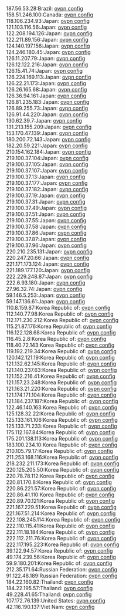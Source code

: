 187.56.53.28:Brazil: [ovpn config](vpn/187_56_53_28.ovpn)  
158.51.246.100:Canada: [ovpn config](vpn/158_51_246_100.ovpn)  
118.106.234.93:Japan: [ovpn config](vpn/118_106_234_93.ovpn)  
121.103.116.56:Japan: [ovpn config](vpn/121_103_116_56.ovpn)  
122.208.194.126:Japan: [ovpn config](vpn/122_208_194_126.ovpn)  
122.211.89.156:Japan: [ovpn config](vpn/122_211_89_156.ovpn)  
124.140.197.156:Japan: [ovpn config](vpn/124_140_197_156.ovpn)  
124.246.180.45:Japan: [ovpn config](vpn/124_246_180_45.ovpn)  
126.11.207.79:Japan: [ovpn config](vpn/126_11_207_79.ovpn)  
126.12.122.216:Japan: [ovpn config](vpn/126_12_122_216.ovpn)  
126.15.41.74:Japan: [ovpn config](vpn/126_15_41_74.ovpn)  
126.224.169.113:Japan: [ovpn config](vpn/126_224_169_113.ovpn)  
126.22.21.173:Japan: [ovpn config](vpn/126_22_21_173.ovpn)  
126.26.165.68:Japan: [ovpn config](vpn/126_26_165_68.ovpn)  
126.36.94.161:Japan: [ovpn config](vpn/126_36_94_161.ovpn)  
126.81.235.183:Japan: [ovpn config](vpn/126_81_235_183.ovpn)  
126.89.255.73:Japan: [ovpn config](vpn/126_89_255_73.ovpn)  
126.91.44.220:Japan: [ovpn config](vpn/126_91_44_220.ovpn)  
130.62.39.7:Japan: [ovpn config](vpn/130_62_39_7.ovpn)  
131.213.155.209:Japan: [ovpn config](vpn/131_213_155_209.ovpn)  
153.170.47.139:Japan: [ovpn config](vpn/153_170_47_139.ovpn)  
180.200.72.143:Japan: [ovpn config](vpn/180_200_72_143.ovpn)  
182.20.59.221:Japan: [ovpn config](vpn/182_20_59_221.ovpn)  
210.154.162.184:Japan: [ovpn config](vpn/210_154_162_184.ovpn)  
219.100.37.104:Japan: [ovpn config](vpn/219_100_37_104.ovpn)  
219.100.37.105:Japan: [ovpn config](vpn/219_100_37_105.ovpn)  
219.100.37.107:Japan: [ovpn config](vpn/219_100_37_107.ovpn)  
219.100.37.13:Japan: [ovpn config](vpn/219_100_37_13.ovpn)  
219.100.37.177:Japan: [ovpn config](vpn/219_100_37_177.ovpn)  
219.100.37.182:Japan: [ovpn config](vpn/219_100_37_182.ovpn)  
219.100.37.19:Japan: [ovpn config](vpn/219_100_37_19.ovpn)  
219.100.37.31:Japan: [ovpn config](vpn/219_100_37_31.ovpn)  
219.100.37.49:Japan: [ovpn config](vpn/219_100_37_49.ovpn)  
219.100.37.51:Japan: [ovpn config](vpn/219_100_37_51.ovpn)  
219.100.37.55:Japan: [ovpn config](vpn/219_100_37_55.ovpn)  
219.100.37.58:Japan: [ovpn config](vpn/219_100_37_58.ovpn)  
219.100.37.86:Japan: [ovpn config](vpn/219_100_37_86.ovpn)  
219.100.37.87:Japan: [ovpn config](vpn/219_100_37_87.ovpn)  
219.100.37.96:Japan: [ovpn config](vpn/219_100_37_96.ovpn)  
220.210.235.131:Japan: [ovpn config](vpn/220_210_235_131.ovpn)  
220.247.20.66:Japan: [ovpn config](vpn/220_247_20_66.ovpn)  
221.171.173.124:Japan: [ovpn config](vpn/221_171_173_124.ovpn)  
221.189.177.120:Japan: [ovpn config](vpn/221_189_177_120.ovpn)  
222.229.248.87:Japan: [ovpn config](vpn/222_229_248_87.ovpn)  
222.6.93.180:Japan: [ovpn config](vpn/222_6_93_180.ovpn)  
27.96.32.74:Japan: [ovpn config](vpn/27_96_32_74.ovpn)  
59.146.5.253:Japan: [ovpn config](vpn/59_146_5_253.ovpn)  
59.147.136.61:Japan: [ovpn config](vpn/59_147_136_61.ovpn)  
110.8.159.87:Korea Republic of: [ovpn config](vpn/110_8_159_87.ovpn)  
112.140.77.98:Korea Republic of: [ovpn config](vpn/112_140_77_98.ovpn)  
112.171.230.212:Korea Republic of: [ovpn config](vpn/112_171_230_212.ovpn)  
115.21.87.176:Korea Republic of: [ovpn config](vpn/115_21_87_176.ovpn)  
116.122.128.68:Korea Republic of: [ovpn config](vpn/116_122_128_68.ovpn)  
116.45.2.8:Korea Republic of: [ovpn config](vpn/116_45_2_8.ovpn)  
118.40.72.143:Korea Republic of: [ovpn config](vpn/118_40_72_143.ovpn)  
119.192.219.34:Korea Republic of: [ovpn config](vpn/119_192_219_34.ovpn)  
120.142.121.19:Korea Republic of: [ovpn config](vpn/120_142_121_19.ovpn)  
121.132.62.145:Korea Republic of: [ovpn config](vpn/121_132_62_145.ovpn)  
121.140.237.63:Korea Republic of: [ovpn config](vpn/121_140_237_63.ovpn)  
121.152.216.41:Korea Republic of: [ovpn config](vpn/121_152_216_41.ovpn)  
121.157.23.248:Korea Republic of: [ovpn config](vpn/121_157_23_248.ovpn)  
121.163.21.220:Korea Republic of: [ovpn config](vpn/121_163_21_220.ovpn)  
121.174.171.104:Korea Republic of: [ovpn config](vpn/121_174_171_104.ovpn)  
121.184.237.187:Korea Republic of: [ovpn config](vpn/121_184_237_187.ovpn)  
122.46.140.163:Korea Republic of: [ovpn config](vpn/122_46_140_163.ovpn)  
125.128.32.22:Korea Republic of: [ovpn config](vpn/125_128_32_22.ovpn)  
125.133.161.106:Korea Republic of: [ovpn config](vpn/125_133_161_106.ovpn)  
125.133.71.233:Korea Republic of: [ovpn config](vpn/125_133_71_233.ovpn)  
175.112.167.84:Korea Republic of: [ovpn config](vpn/175_112_167_84.ovpn)  
175.201.138.113:Korea Republic of: [ovpn config](vpn/175_201_138_113.ovpn)  
183.100.234.10:Korea Republic of: [ovpn config](vpn/183_100_234_10.ovpn)  
210.105.79.17:Korea Republic of: [ovpn config](vpn/210_105_79_17.ovpn)  
211.253.168.116:Korea Republic of: [ovpn config](vpn/211_253_168_116.ovpn)  
218.232.211.173:Korea Republic of: [ovpn config](vpn/218_232_211_173.ovpn)  
220.125.205.50:Korea Republic of: [ovpn config](vpn/220_125_205_50.ovpn)  
220.78.78.112:Korea Republic of: [ovpn config](vpn/220_78_78_112.ovpn)  
220.81.170.8:Korea Republic of: [ovpn config](vpn/220_81_170_8.ovpn)  
220.86.221.57:Korea Republic of: [ovpn config](vpn/220_86_221_57.ovpn)  
220.86.41.110:Korea Republic of: [ovpn config](vpn/220_86_41_110.ovpn)  
220.89.70.121:Korea Republic of: [ovpn config](vpn/220_89_70_121.ovpn)  
221.167.229.51:Korea Republic of: [ovpn config](vpn/221_167_229_51.ovpn)  
221.167.51.214:Korea Republic of: [ovpn config](vpn/221_167_51_214.ovpn)  
222.108.245.114:Korea Republic of: [ovpn config](vpn/222_108_245_114.ovpn)  
222.110.115.41:Korea Republic of: [ovpn config](vpn/222_110_115_41.ovpn)  
222.111.18.184:Korea Republic of: [ovpn config](vpn/222_111_18_184.ovpn)  
222.112.211.76:Korea Republic of: [ovpn config](vpn/222_112_211_76.ovpn)  
222.117.195.223:Korea Republic of: [ovpn config](vpn/222_117_195_223.ovpn)  
39.122.94.57:Korea Republic of: [ovpn config](vpn/39_122_94_57.ovpn)  
49.174.239.56:Korea Republic of: [ovpn config](vpn/49_174_239_56.ovpn)  
59.9.180.201:Korea Republic of: [ovpn config](vpn/59_9_180_201.ovpn)  
212.35.171.64:Russian Federation: [ovpn config](vpn/212_35_171_64.ovpn)  
91.122.48.189:Russian Federation: [ovpn config](vpn/91_122_48_189.ovpn)  
184.22.160.82:Thailand: [ovpn config](vpn/184_22_160_82.ovpn)  
184.22.195.57:Thailand: [ovpn config](vpn/184_22_195_57.ovpn)  
49.228.41.65:Thailand: [ovpn config](vpn/49_228_41_65.ovpn)  
107.172.76.139:United States: [ovpn config](vpn/107_172_76_139.ovpn)  
42.116.190.137:Viet Nam: [ovpn config](vpn/42_116_190_137.ovpn)  
